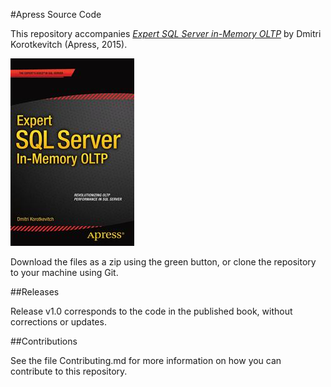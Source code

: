 #Apress Source Code

This repository accompanies [*Expert SQL Server in-Memory OLTP*](http://www.apress.com/9781484211373) by Dmitri Korotkevitch (Apress, 2015).

![Cover image](9781484211373.jpg)

Download the files as a zip using the green button, or clone the repository to your machine using Git.

##Releases

Release v1.0 corresponds to the code in the published book, without corrections or updates.

##Contributions

See the file Contributing.md for more information on how you can contribute to this repository.
